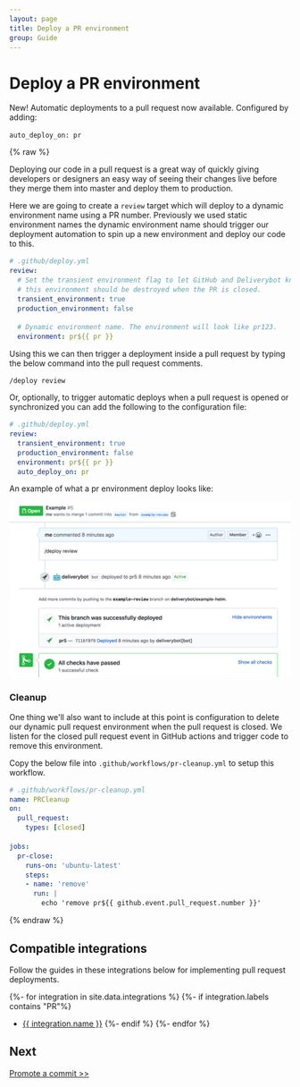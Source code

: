 ```yaml
---
layout: page
title: Deploy a PR environment
group: Guide
---
```


# Deploy a PR environment

<div class="flash mb-4">
  <p>New! Automatic deployments to a pull request now available. Configured by adding:</p>
  <p><code>auto_deploy_on: pr</code></p>
</div>

{% raw %}

Deploying our code in a pull request is a great way of quickly giving
developers or designers an easy way of seeing their changes live before they
merge them into master and deploy them to production.

Here we are going to create a `review` target which will deploy to a dynamic
environment name using a PR number. Previously we used static environment names
the dynamic environment name should trigger our deployment automation to spin
up a new environment and deploy our code to this.

```yaml
# .github/deploy.yml
review:
  # Set the transient environment flag to let GitHub and Deliverybot know that
  # this environment should be destroyed when the PR is closed.
  transient_environment: true
  production_environment: false

  # Dynamic environment name. The environment will look like pr123.
  environment: pr${{ pr }}
```

Using this we can then trigger a deployment inside a pull request by typing the
below command into the pull request comments.

    /deploy review

Or, optionally, to trigger automatic deploys when a pull request is opened or
synchronized you can add the following to the configuration file:

```yaml
# .github/deploy.yml
review:
  transient_environment: true
  production_environment: false
  environment: pr${{ pr }}
  auto_deploy_on: pr
```

An example of what a pr environment deploy looks like:

![Deploy on pr environments](/assets/images/pr-deploy.png)

### Cleanup

One thing we'll also want to include at this point is configuration to delete
our dynamic pull request environment when the pull request is closed. We listen
for the closed pull request event in GitHub actions and trigger code to remove
this environment.

Copy the below file into `.github/workflows/pr-cleanup.yml` to setup this
workflow.

```yaml
# .github/workflows/pr-cleanup.yml
name: PRCleanup
on:
  pull_request:
    types: [closed]

jobs:
  pr-close:
    runs-on: 'ubuntu-latest'
    steps:
    - name: 'remove'
      run: |
        echo 'remove pr${{ github.event.pull_request.number }}'
```

{% endraw %}

## Compatible integrations

Follow the guides in these integrations below for implementing pull request
deployments.

{%- for integration in site.data.integrations %}
{%- if integration.labels contains "PR"%}
- [{{ integration.name }}](/docs/integrations/{{integration.id}})
{%- endif %}
{%- endfor %}

## Next

[Promote a commit >>](/docs/guide/6-promotion/)
